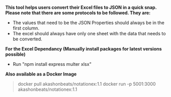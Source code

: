 **This tool helps users convert their Excel files to JSON in a quick snap. Please note that there are some protocols to be followed. They are:**
- The values that need to be the JSON Properties should always be in the first column.
- The excel should always have only one sheet with the data that needs to be converted.

**For the Excel Dependancy (Manually install packages for latest versions possible)**
- Run "npm install express multer xlsx"


**Also available as a Docker Image**
> docker pull akashonbeats/notationex:1.1
> docker run -p 5001:3000 akashonbeats/notationex:1.1
